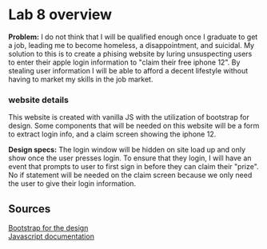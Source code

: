 # Lab 8 overview
**Problem:** I do not think that I will be qualified enough once I graduate to get a job, leading me to become homeless, a disappointment, and suicidal. My solution to this is to create a phising website by luring unsuspecting users to enter their apple login information to "claim their free iphone 12". By stealing user information I will be able to afford a decent lifestyle without having to market my skills in the job market.

### website details
This website is created with vanilla JS with the utilization of bootstrap for design. Some components that will be needed on this website will be a form to extract login info, and a claim screen showing the iphone 12. 

**Design specs:** The login window will be hidden on site load up and only show once the user presses login. To ensure that they login, I will have an event that prompts to user to first sign in before they can claim their "prize". No if statement will be needed on the claim screen because we only need the user to give their login information.



## Sources
[Bootstrap for the design](https://getbootstrap.com/docs/5.0/getting-started/introduction/)\
[Javascript documentation](https://javascript.info/)